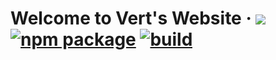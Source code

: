 # Welcome to Vert's Website &middot; [![](https://img.shields.io/discord/848855626129342514?color=5865F2&logo=discord&logoColor=white)](https://discord.gg/QhMtj5dKqF) [![npm package][npm-badge]][npm] [![build][build-badge]][build]

[npm-badge]: https://img.shields.io/npm/v/react-router-dom.svg?style=flat-square
[npm]: https://www.npmjs.org/package/react-router-dom
[build-badge]: https://img.shields.io/github/workflow/status/remix-run/react-router/test/dev?style=flat-square
[build]: https://github.com/remix-run/react-router/actions/workflows/test.yml
